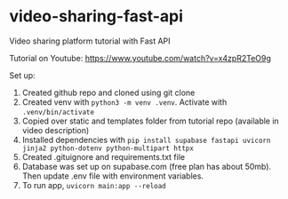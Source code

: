 # video-sharing-fast-api
Video sharing platform tutorial with Fast API

Tutorial on Youtube: https://www.youtube.com/watch?v=x4zpR2TeO9g

Set up:
1. Created github repo and cloned using git clone
2. Created venv with `python3 -m venv .venv`. Activate with `.venv/bin/activate`
3. Copied over static and templates folder from tutorial repo (available in video description)
4. Installed dependencies with `pip install supabase fastapi uvicorn jinja2 python-dotenv python-multipart httpx`
5. Created .gituignore and requirements.txt file
6. Database was set up on supabase.com (free plan has about 50mb). Then update .env file with environment variables.
7. To run app, `uvicorn main:app --reload`

